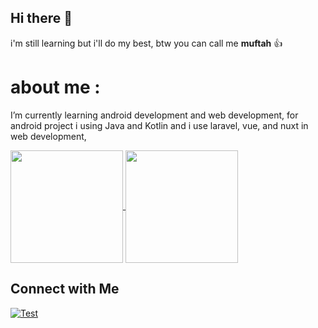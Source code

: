 ## Hi there 👋
i'm still learning but i'll do my best, btw you can call me <b>muftah</b> 👍

# about me : 
I’m currently learning android development and web development, for android project i using Java and Kotlin and i use laravel, vue, and nuxt in web development, 

<a href="https://github.com/anuraghazra/github-readme-stats" >
  <img height=180 align="center" src="https://github-readme-stats.vercel.app/api?username=muftahh&theme=tokyonight&show_icons=true"/>
</a>
<a href="https://github.com/anuraghazra/convoychat">
  <img height=180 align="center" src="https://github-readme-stats.vercel.app/api/top-langs?username=muftahh&theme=tokyonight&show_icons=true&layout=compact&langs_count=8&card_width=320" />
</a>





## Connect with Me
[![Test](https://img.icons8.com/fluency/48/null/instagram-new.png)](https://www.instagram.com/muftahh_/)
